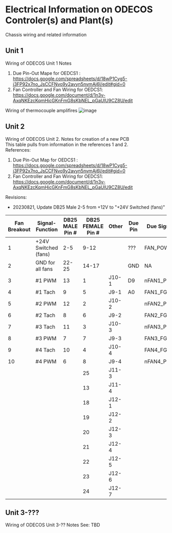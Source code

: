 # Electrical Information on ODECOS Controler(s) and Plant(s)
Chassis wiring and related information


## Unit 1
Wiring of ODECOS Unit 1 Notes
1. Due Pin-Out Mape for OEDCS1 : https://docs.google.com/spreadsheets/d/18wP1Cyg5-j3FP92x7no_JsCCFNvo9y2avyn5nvmAj6I/edit#gid=0
2. Fan Controller and Fan Wiring for OEDCS1: https://docs.google.com/document/d/1n3v-AxqNKEzcKqmHicGKnFmG8sKbNEL_pGaUlU9CZ8U/edit

Wiring of thermocouple amplifires
![image](https://github.com/PubInv/NASA-COG/assets/5836181/81112c45-1a9b-4129-8997-f63fd8dc1c07)



## Unit 2
Wiring of ODECOS Unit 2. Notes for creation of a new PCB  
This table pulls from information in the references 1 and 2.   
References:
1. Due Pin-Out Map for OEDCS1 : https://docs.google.com/spreadsheets/d/18wP1Cyg5-j3FP92x7no_JsCCFNvo9y2avyn5nvmAj6I/edit#gid=0
2. Fan Controller and Fan Wiring for OEDCS1: https://docs.google.com/document/d/1n3v-AxqNKEzcKqmHicGKnFmG8sKbNEL_pGaUlU9CZ8U/edit

Revisions:
* 20230821, Update DB25 Male 2-5 from +12V to "+24V Switched (fans)"

| Fan Breakout 	| Signal-Function   	| DB25 MALE Pin # 	| DB25 FEMALE Pin # 	| Other 	| Due Pin 	| Due Signal 	|
|--------------	|-------------------	|-----------------	|-------------------	|-------	|---------	|------------	|
| 1            	| +24V Switched (fans) 	| 2-5             	| 9-12              	|       	| ???      	| FAN_POWER         	|
| 2            	| GND for all fans  	| 22-25           	| 14-17             	|       	| GND     	| NA         	|
| 3            	| #1 PWM            	| 13              	| 1                 	| J10-1 	| D9      	| nFAN1_PWM  	|
| 4            	| #1 Tach           	| 9               	| 5                 	| J9-1  	| A0      	| FAN1_FG    	|
| 5            	| #2 PWM            	| 12              	| 2                 	| J10-2 	|         	| nFAN2_PWM  	|
| 6            	| #2 Tach           	| 8               	| 6                 	| J9-2  	|         	| FAN2_FG    	|
| 7            	| #3 Tach           	| 11              	| 3                 	| J10-3 	|         	| nFAN3_PWM  	|
| 8            	| #3 PWM            	| 7               	| 7                 	| J9-3  	|         	| FAN3_FG   	|
| 9            	| #4 Tach           	| 10              	| 4                 	| J10-4 	|         	| FAN4_FG    	|
| 10           	| #4 PWM            	| 6               	| 8                 	| J9-4  	|         	| nFAN4_PWM  	|
|              	|                   	|                 	| 25                	| J11-3 	|         	|            	|
|              	|                   	|                 	| 13                	| J11-4 	|         	|            	|
|              	|                   	|                 	| 18                	| J12-1 	|         	|            	|
|              	|                   	|                 	| 19                	| J12-2 	|         	|            	|
|              	|                   	|                 	| 20                	| J12-3 	|         	|            	|
|              	|                   	|                 	| 21                	| J12-4 	|         	|            	|
|              	|                   	|                 	| 22                	| J12-5 	|         	|            	|
|              	|                   	|                 	| 23                	| J12-6 	|         	|            	|
|              	|                   	|                 	| 24                	| J12-7 	|         	|            	|


## Unit 3-???
Wiring of ODECOS Unit 3-?? Notes
See: TBD
